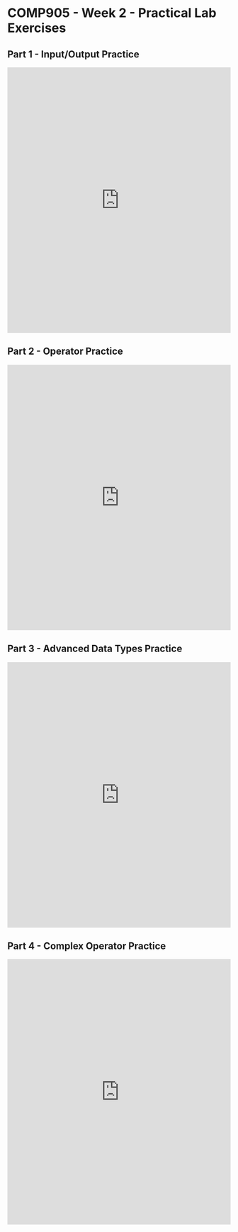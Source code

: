 # COMP905 - Week 2 - Practical Lab Exercises

## Part 1 - Input/Output Practice

<iframe frameborder="0" width="100%" height="600px" src="https://repl.it/student_embed/assignment/5423294/2aa4e1918a5423fd54f65104005c07d4"></iframe>

## Part 2 - Operator Practice

<iframe frameborder="0" width="100%" height="600px" src="https://repl.it/student_embed/assignment/5444276/eef0b20b6373a4ef32e14e4c120939c8"></iframe>

## Part 3 - Advanced Data Types Practice

<iframe frameborder="0" width="100%" height="600px" src="https://repl.it/student_embed/assignment/5444310/ad4d4880f52088a921e853e9de14a15d"></iframe>

## Part 4 - Complex Operator Practice

<iframe frameborder="0" width="100%" height="600px" src="https://repl.it/student_embed/assignment/5444403/003e12ae4b4d94b580cec78b808d573b"></iframe>
